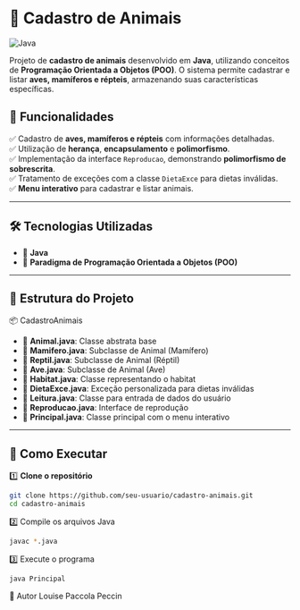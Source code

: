 # 🐾 Cadastro de Animais  

![Java](https://img.shields.io/badge/Java-ED8B00?style=for-the-badge&logo=java&logoColor=white)

Projeto de **cadastro de animais** desenvolvido em **Java**, utilizando conceitos de **Programação Orientada a Objetos (POO)**. O sistema permite cadastrar e listar **aves, mamíferos e répteis**, armazenando suas características específicas.

## 📌 Funcionalidades  
✅ Cadastro de **aves, mamíferos e répteis** com informações detalhadas.  
✅ Utilização de **herança**, **encapsulamento** e **polimorfismo**.  
✅ Implementação da interface `Reproducao`, demonstrando **polimorfismo de sobrescrita**.  
✅ Tratamento de exceções com a classe `DietaExce` para dietas inválidas.  
✅ **Menu interativo** para cadastrar e listar animais.  

---

## 🛠 Tecnologias Utilizadas  
- 🚀 **Java**  
- 📌 **Paradigma de Programação Orientada a Objetos (POO)**  

---

## 📂 Estrutura do Projeto  

📦 CadastroAnimais
- 📜 **Animal.java**: Classe abstrata base
- 📜 **Mamifero.java**: Subclasse de Animal (Mamífero)
- 📜 **Reptil.java**: Subclasse de Animal (Réptil)
- 📜 **Ave.java**: Subclasse de Animal (Ave)
- 📜 **Habitat.java**: Classe representando o habitat
- 📜 **DietaExce.java**: Exceção personalizada para dietas inválidas
- 📜 **Leitura.java**: Classe para entrada de dados do usuário
- 📜 **Reproducao.java**: Interface de reprodução
- 📜 **Principal.java**: Classe principal com o menu interativo


---

## 🚀 Como Executar  

1️⃣ **Clone o repositório**  
```sh
git clone https://github.com/seu-usuario/cadastro-animais.git
cd cadastro-animais

```
2️⃣ Compile os arquivos Java
```sh
javac *.java
```
3️⃣ Execute o programa
```sh
java Principal
```
👤 Autor
Louise Paccola Peccin
